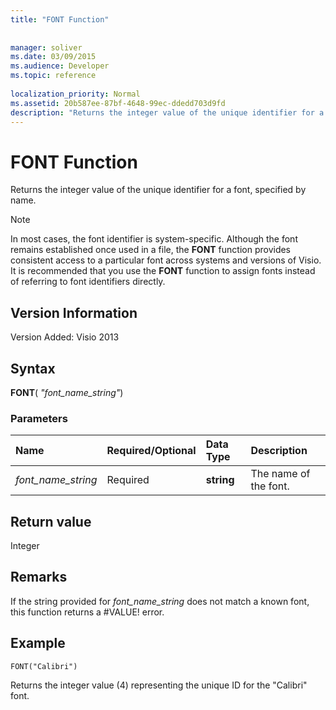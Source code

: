 ```yaml
---
title: "FONT Function"
 
 
manager: soliver
ms.date: 03/09/2015
ms.audience: Developer
ms.topic: reference
 
localization_priority: Normal
ms.assetid: 20b587ee-87bf-4648-99ec-ddedd703d9fd
description: "Returns the integer value of the unique identifier for a font, specified by name."
---
```


# FONT Function

Returns the integer value of the unique identifier for a font, specified by name.
  
> [!NOTE]
> In most cases, the font identifier is system-specific. Although the font remains established once used in a file, the **FONT** function provides consistent access to a particular font across systems and versions of Visio. It is recommended that you use the **FONT** function to assign fonts instead of referring to font identifiers directly. 
  
## Version Information

Version Added: Visio 2013 
  
## Syntax

 **FONT**( _"font_name_string"_)
  
### Parameters

|**Name**|**Required/Optional**|**Data Type**|**Description**|
|:-----|:-----|:-----|:-----|
| _font_name_string_ <br/> |Required  <br/> |**string** <br/> |The name of the font.  <br/> |
   
## Return value

Integer
  
## Remarks

If the string provided for  *font_name_string*  does not match a known font, this function returns a #VALUE! error. 
  
## Example

 `FONT("Calibri")`
  
Returns the integer value (4) representing the unique ID for the "Calibri" font.
  

